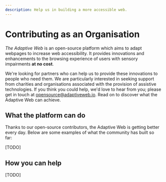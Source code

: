 ```yaml
---
description: Help us in building a more accessible web.
---
```


# Contributing as an Organisation

_The Adaptive Web_ is an open-source platform which aims to adapt webpages to increase web accessibility. It provides innovations and enhancements to the browsing experience of users with sensory impairments **at no cost**.

We're looking for partners who can help us to provide these innovations to people who need them. We are particularly interested in seeking support from charities and organisations associated with the provision of assistive technologies. If you think you could help, we'd love to hear from you; please get in touch at [opensource@adaptiveweb.io](mailto:opensource@adaptiveweb.io). Read on to discover what the Adaptive Web can achieve.

## What the platform can do

Thanks to our open-source contributors, the Adaptive Web is getting better every day. Below are some examples of what the community has built so far:

\[TODO\]

## How you can help

\[TODO\]

